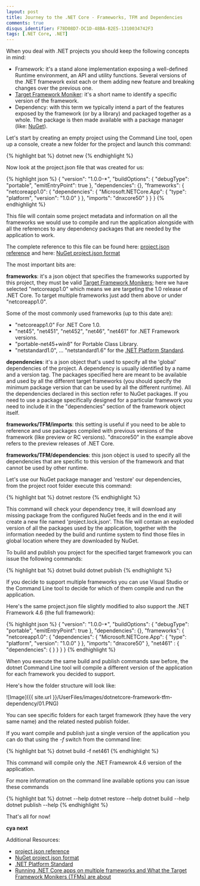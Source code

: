 ```yaml
---
layout: post
title: Journey to the .NET Core - Frameworks, TFM and Dependencies
comments: true
disqus_identifier: F78D08D7-DC1D-48BA-B2E5-1310034742F3
tags: [.NET Core, .NET]
---
```


When you deal with .NET projects you should keep the following concepts in mind:

- Framework: it's a stand alone implementation exposing a well-defined Runtime environment, an API and utility functions. Several versions of the .NET framework exist each or them adding new feature and breaking changes over the previous one.
- [Target Framework Moniker](https://docs.nuget.org/create/targetframeworks): it's a short name to identify a specific version of the framework.
- Dependency: with this term we typically intend a part of the features exposed by the framework (or by a library) and packaged together as a whole. The package is then made available with a package manager (like: [NuGet](https://www.nuget.org/)).

Let's start by creating an empty project using the Command Line tool, open up a console, create a new folder for the project and launch this command:

{% highlight bat %}
dotnet new
{% endhighlight %}

Now look at the project.json file that was created for us:

{% highlight json %}
{
  "version": "1.0.0-*",
  "buildOptions": {
    "debugType": "portable",
    "emitEntryPoint": true
  },
  "dependencies": {},
  "frameworks": {
    "netcoreapp1.0": {
      "dependencies": {
        "Microsoft.NETCore.App": {
          "type": "platform",
          "version": "1.0.0"
        }
      },
      "imports": "dnxcore50"
    }
  }
}
{% endhighlight %}

This file will contain some project metadata and information on all the frameworks we would use to compile and run the application alongside with all the references to any dependency packages that are needed by the application to work.

The complete reference to this file can be found here: [project.json reference](https://docs.microsoft.com/it-it/dotnet/articles/core/tools/project-json) and here: [NuGet project.json format](https://docs.nuget.org/consume/projectjson-format)

The most important bits are:

__frameworks__: it's a json object that specifies the frameworks supported by this project, they must be valid [Target Framework Monikers](https://docs.nuget.org/create/targetframeworks); here we have selected "netcoreapp1.0" which means we are targeting the 1.0 release of .NET Core. To target multiple frameworks just add them above or under "netcoreapp1.0".

Some of the most commonly used frameworks (up to this date are):

- "netcoreapp1.0" For .NET Core 1.0.
- "net45", "net451", "net452", "net46", "net461" for .NET Framework versions.
- "portable-net45+win8" for Portable Class Library.
- "netstandard1.0", ... "netstandard1.6" for the [.NET Platform Standard](https://github.com/dotnet/corefx/blob/master/Documentation/architecture/net-platform-standard.md).

__dependencies__: it's a json object that's used to specify all the 'global' dependencies of the project. A dependency is usually identified by a name and a version tag. The packages specified here are meant to be available and used by all the different target frameworks (you should specify the minimum package version that can be used by all the different runtime). All the dependencies declared in this section refer to NuGet packages. If you need to use a package specifically designed for a particular framework you need to include it in the "dependencies" section of the framework object itself.

__frameworks/TFM/imports__: this setting is useful if you need to be able to reference and use packages compiled with previous versions of the framework (like preview or RC versions). "dnxcore50" in the example above refers to the preview releases of .NET Core.

__frameworks/TFM/dependencies__: this json object is used to specify all the dependencies that are specific to this version of the framework and that cannot be used by other runtime.

Let's use our NuGet package manager and 'restore' our dependencies, from the project root folder execute this command:

{% highlight bat %}
dotnet restore
{% endhighlight %}

This command will check your dependency tree, it will download any missing package from the configured NuGet feeds and in the end it will create a new file named 'project.lock.json'. This file will contain an exploded version of all the  packages used by the application, together with the information needed by the build and runtime system to find those files in global location where they are downloaded by NuGet.

To build and publish you project for the specified target framework you can issue the following commands:

{% highlight bat %}
dotnet build
dotnet publish
{% endhighlight %}

If you decide to support multiple frameworks you can use Visual Studio or the Command Line tool to decide for which of them compile and run the application.

Here's the same project.json file slightly modified to also support the .NET Framework 4.6 (the full framework):

{% highlight json %}
{
  "version": "1.0.0-*",
  "buildOptions": {
    "debugType": "portable",
    "emitEntryPoint": true
  },
  "dependencies": {},
  "frameworks": {
    "netcoreapp1.0": {
      "dependencies": {
        "Microsoft.NETCore.App": {
          "type": "platform",
          "version": "1.0.0"
        }
      },
      "imports": "dnxcore50"
    },
    "net461" : {
      "dependencies": {
      }
    }
  }
}
{% endhighlight %}

When you execute the same build and publish commands saw before, the dotnet Command Line tool will compile a different version of the application for each framework you decided to support.

Here's how the folder structure will look like:

![Image]({{ site.url }}/UserFiles/images/dotnetcore-framework-tfm-dependency/01.PNG)

You can see specific folders for each target framework (they have the very same name) and the related nested publish folder.

If you want compile and publish just a single version of the application you can do that using the _-f_ switch from the command line:

{% highlight bat %}
dotnet build -f net461
{% endhighlight %}

This command will compile only the .NET Framewrok 4.6 version of the application.

For more information on the command line available options you can issue these commands

{% highlight bat %}
dotnet --help
dotnet restore --help
dotnet build --help
dotnet publish --help
{% endhighlight %}

That's all for now!

__cya next__

Additional Resources:

- [project.json reference](https://docs.microsoft.com/it-it/dotnet/articles/core/tools/project-json)
- [NuGet project.json format](https://docs.nuget.org/consume/projectjson-format)
- [.NET Platform Standard](https://github.com/dotnet/corefx/blob/master/Documentation/architecture/net-platform-standard.md)
- [Running .NET Core apps on multiple frameworks and What the Target Framework Monikers (TFMs) are about](https://blogs.msdn.microsoft.com/cesardelatorre/2016/06/28/running-net-core-apps-on-multiple-frameworks-and-what-the-target-framework-monikers-tfms-are-about/)